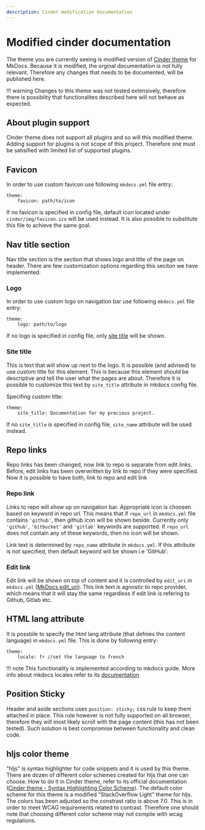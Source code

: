 ```yaml
---
description: Cinder modification documentation
---
```


# Modified cinder documentation
The theme you are currently seeing is modified version of [Cinder theme](https://sourcefoundry.org/cinder/) for MkDocs. Because it is modified, the orginal documentation is not fully relevant. Therefore any changes that needs to be documented, will be published here.

!!! warning
    Changes to this theme was not tested extensively, therefore there is possiblity that functionalites described here will not behave as expected.

## About plugin support
Cinder theme does not support all plugins and so will this modified theme. Adding support for plugins is not scope of this project. Therefore one must be satisified with limited list of supported plugins.

## Favicon
In order to use custom favicon use following `mkdocs.yml` file entry:
```
theme: 
    favicon: path/to/icon
```
If no favicon is specified in config file, default icon located under `cinder/img/favicon.ico` will be used instead. It is also possible to substitute this file to achieve the same goal. 

## Nav title section
Nav title section is the section that shows logo and title of the page on header. There are few customization options regarding this seciton we have implemented.

### Logo
In order to use custom logo on navigation bar use following `mkdocs.yml` file entry:

```
theme: 
    logo: path/to/logo
```
If no logo is specified in config file, only [site title](#site-title) will be shown.

### Site title
This is text that will show up next to the logo. It is possible (and advised) to use custom title for this element. This is because this element should be descriptive and tell the user what the pages are about. Therefore it is possible to customize this text by `site_title` attribute in mkdocs config file.

Specifing custom title:
```
theme:
    site_title: Documentation for my precious project.
```

If no `site_title` is specified in config file, `site_name` attribute will be used instead.

## Repo links 
Repo links has been changed, now link to repo is separate from edit links. Before, edit links has been overwritten by link to repo if they were specified. Now it is possible to have both, link to repo and edit link

### Repo link
Links to repo will show up on navigation bar. Appropriate icon is choosen based on keyword in repo url. This means that if `repo_url` in `mkdocs.yml` file contains `'github'`, then github icon will be shown beside. Currently only `'github'`, `'bitbucket'` and `'gitlab'` keywords are supported. If `repo_url` does not contain any of these keywords, then no icon will be shown.

Link text is determined by `repo_name` attribute in `mkdocs.yml`. If this attribute is not specified, then default keyword will be shown i.e 'GitHub'.

### Edit link
Edit link will be shown on top of content and it is controlled by `edit_uri` in `mkdocs.yml` ([MkDocs edit_uri](https://www.mkdocs.org/user-guide/configuration/#edit_uri)). This link text is agnostic to repo provider, which means that it will stay the same regardless if edit link is refering to Github, Gitlab etc.  

## HTML lang attribute 
It is possbile to specify the html lang attribute (that defnies the content language) in `mkdocs.yml` file. This is done by following entry:
```
theme: 
    locale: fr //set the language to french
```
!!! note
    This functionality is implemented according to mkdocs guide. More info about mkdocs locales refer to its [documentation](https://www.mkdocs.org/dev-guide/themes/#supporting-theme-localizationtranslation)

## Position Sticky
Header and aside sections uses `position: sticky;` css rule to keep them attached in place. This rule however is not fully supported on all browser, therefore they will most likely scroll with the page content (this has not been tested). Such solution is best compromise between functionality and clean code.

## hljs color theme
"hljs" is syntax highlighter for code snippets and it is used by this theme. There are dozen of different color schemes created for hljs that one can choose. How to do it in Cinder theme, refer to its official documentation ([Cinder theme - Syntax Highlighting Color Scheme](https://sourcefoundry.org/cinder/#syntax-highlighting-color-scheme)). The default color scheme for this theme is a modified "StackOverflow Light" theme for hljs. The colors has been adjusted so the constrast ratio is above 7.0.
This is in order to meet WCAG requirements related to contrast. Therefore one should note that choosing different color scheme may not compile with wcag regulations. 

 



